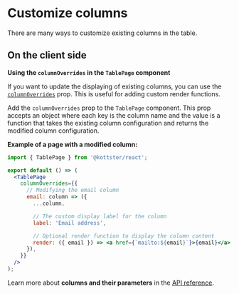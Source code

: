 # Customize columns

There are many ways to customize existing columns in the table.

## On the client side

**Using the `columnOverrides` in the `TablePage` component**

If you want to update the displaying of existing columns, you can use the [`columnOverrides`](../../ui/table-page-component.md#columnoverrides) prop. This is useful for adding custom render functions.

Add the `columnOverrides` prop to the `TablePage` component. This prop accepts an object where each key is the column name and the value is a function that takes the existing column configuration and returns the modified column configuration.

**Example of a page with a modified column:**

```jsx title="app/pages/users/index.jsx"
import { TablePage } from '@kottster/react';

export default () => (
  <TablePage
    columnOverrides={{
      // Modifying the email column
      email: column => ({
        ...column,

        // The custom display label for the column
        label: 'Email address',

        // Optional render function to display the column content
        render: ({ email }) => <a href={`mailto:${email}`}>{email}</a>,
      }),
    }}
  />
);
```

Learn more about **columns and their parameters** in the [API reference](../configuration/api.md#columns-1).